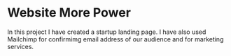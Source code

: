 # Website More Power
In this project I have created a startup landing page. I have also used Mailchimp for confirmimg email address of our audience and for marketing services.
